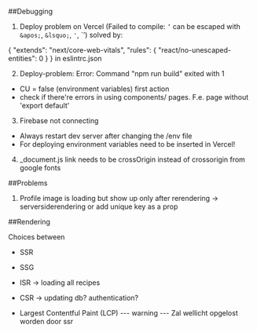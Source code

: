 ##Debugging

1. Deploy problem on Vercel (Failed to compile: `’` can be escaped with `&apos;`, `&lsquo;`, `'`, `&rsquo;) solved by: 

{
  "extends": "next/core-web-vitals",
  "rules": { "react/no-unescaped-entities": 0 }
} in eslintrc.json

2. Deploy-problem: Error: Command "npm run build" exited with 1

- CU = false (environment variables) first action
- check if there're errors in using components/ pages. F.e. page without 'export default'

3. Firebase not connecting

- Always restart dev server after changing the /env file
- For deploying environment variables need to be inserted in Vercel!

4. _document.js link needs to be crossOrigin instead of crossorigin from google fonts

##Problems

1. Profile image is loading but show up only after rerendering -> serversiderendering or add unique key as a prop




##Rendering

Choices between

- SSR
- SSG
- ISR -> loading all recipes
- CSR -> updating db? authentication?











- Largest Contentful Paint (LCP) --- warning ---
Zal wellicht opgelost worden door ssr